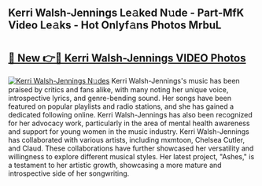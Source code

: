 ## Kerri Walsh-Jennings Le𝚊ked N𝚞de - Part-MfK Video Le𝚊ks - Hot Onlyf𝚊ns Photos MrbuL

# <h2><a href="http://ab38151.deff.icu/?id=Kerri+Walsh-Jennings">🔗 New 👉🔴 Kerri Walsh-Jennings VIDEO Photos</a></h2>

[![Kerri Walsh-Jennings N𝚞des](https://i.imgur.com/rIISA9y.gif)](http://ab38151.deff.icu/?id=Kerri+Walsh-Jennings)
Kerri Walsh-Jennings's music has been praised by critics and fans alike, with many noting her unique voice, introspective lyrics, and genre-bending sound. Her songs have been featured on popular playlists and radio stations, and she has gained a dedicated following online. Kerri Walsh-Jennings has also been recognized for her advocacy work, particularly in the area of mental health awareness and support for young women in the music industry. Kerri Walsh-Jennings has collaborated with various artists, including mxmtoon, Chelsea Cutler, and Claud. These collaborations have further showcased her versatility and willingness to explore different musical styles. Her latest project, "Ashes," is a testament to her artistic growth, showcasing a more mature and introspective side of her songwriting.
